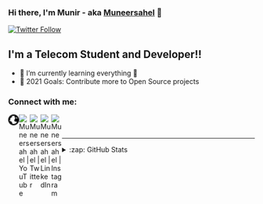 ### Hi there, I'm Munir - aka [Muneersahel][website] 👋

[![Twitter Follow](https://img.shields.io/twitter/follow/Muneersahel?color=1DA1F2&logo=twitter&style=for-the-badge)](https://twitter.com/intent/follow?original_referer=https%3A%2F%2Fgithub.com%2FMuneersahel&screen_name=Muneersahel)

## I'm a Telecom Student and Developer!!

- 🌱 I’m currently learning everything 🤣
- 🥅 2021 Goals: Contribute more to Open Source projects


### Connect with me:

[<img align="left" alt="hudumadigital.com" width="22px" src="https://raw.githubusercontent.com/iconic/open-iconic/master/svg/globe.svg" />][website]
[<img align="left" alt="Muneersahel | YouTube" width="22px" src="https://cdn.jsdelivr.net/npm/simple-icons@v3/icons/youtube.svg" />][youtube]
[<img align="left" alt="Muneersahel | Twitter" width="22px" src="https://cdn.jsdelivr.net/npm/simple-icons@v3/icons/twitter.svg" />][twitter]
[<img align="left" alt="Muneersahel | LinkedIn" width="22px" src="https://cdn.jsdelivr.net/npm/simple-icons@v3/icons/linkedin.svg" />][linkedin]
[<img align="left" alt="Muneersahel | Instagram" width="22px" src="https://cdn.jsdelivr.net/npm/simple-icons@v3/icons/instagram.svg" />][instagram]

<br />
<br />

---

<details>
  <summary>:zap: GitHub Stats</summary>

  <img align="left" alt="Muneersahel's GitHub Stats" src="https://github-readme-stats.Muneersahel.vercel.app/api?username=Muneersahel&show_icons=true&hide_border=true" />

</details>

[website]: https://hudumadigital.com
[twitter]: https://twitter.com/Muneersahel
[youtube]: https://youtube.com/Muneersahel
[instagram]: https://instagram.com/muneersahel
[linkedin]: https://linkedin.com/in/Muneersahel

